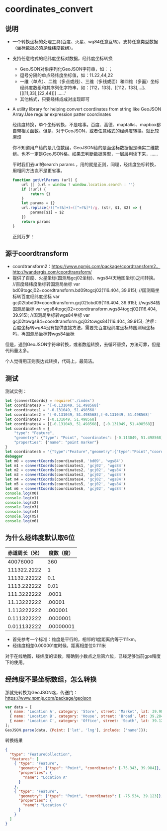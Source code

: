 # coordinates_convert
## 说明
+ 一个转换坐标的处理工具(百度、火星、wg84任意互转)，支持任意类型数据（坐标数据必须是经纬度数组）。
+ 支持任意格式的经纬度坐标对数据，经纬度坐标转换
  - GeoJSON对象序列化GeoJSON字符串，如：；
  - 逗号分隔的单点经纬度坐标值，如：11.22,44,22
  - 一维（单点）、二维（多点或线）、三维（多线或面）和四维（多面）坐标经纬度数组和其序列化字符串，如：[112，133]、[[112，133],…]、[[[11,33],[22,44]]] ……'
  - 其他格式，只要经纬成成对出现即可
+ A utility library for helping convert coordinates from string like GeoJSON Array.Use regular expression patter coordinates

    经纬度转换，单个坐标转换，不是啥事。百度、高德、maptalks、mapbox都自带相关函数。但是，对于GeoJSON，或者任意格式的经纬度转换。就比较麻烦

    你不知道用户给的是几位数组，GeoJSON给的是面坐标数据但是确实二维数组。也不一定是GeoJSON格。如果去判断数据类型，一层层判读下来，……
    
    平时我们去url的search params ，用的就是正则，同理，经纬度坐标转换，用相同方法岂不是更省事。
    ```javascript
    function getUrlParams (url) {
        url || (url = window ? window.location.search : '')
        if (!url) {
            return {}
        }
        let params = {}
        url.replace(/([^=?&]+)=([^=?&]*)/g, (str, $1, $2) => {
            params[$1] = $2
        })
        return params
    }
    ```
    正则万岁！
## 源于coordtransform
+ coordtransform2：https://www.npmjs.com/package/coordtransform2，http://wandergis.com/coordtransform/
+ 提供了百度、火星坐标(国测局gcj02坐标)、wgs84(天地图坐标)之间转换。
    //百度经纬度坐标转国测局坐标
   var bd09togcj02=coordtransform.bd09togcj02(116.404, 39.915);
   //国测局坐标转百度经纬度坐标
   var gcj02tobd09=coordtransform.gcj02tobd09(116.404, 39.915);
   //wgs84转国测局坐标
   var wgs84togcj02=coordtransform.wgs84togcj02(116.404, 39.915);
   //国测局坐标转wgs84坐标
   var gcj02towgs84=coordtransform.gcj02towgs84(116.404, 39.915);
*注意*：百度坐标转wg84没有提供直接方法，需要先百度经纬度坐标转国测局坐标吗，再国测局坐标转wgs84坐标

但是，遇到GeoJSON字符串转换，或者数组转换，去循环替换，方法可靠，但是代码量太多。

个人觉得用正则表达式转换，代码上，最简洁。
## 测试
测试实例：
```javascript
let {convertCoords} = require('./index')
let coordinates0 = '[-0.131049, 51.498568]'
let coordinates1 = '-0.131049, 51.498568'
let coordinates2 = '[-0.131049, 51.498568],[-0.131049, 51.498568]'
let coordinates3 = [-0.131049, 51.498568]
let coordinates4 = [[-0.131049, 51.498568], [-0.131049, 51.498568]]
let coordinates5 = {
    "type": "Feature",
    "geometry": {"type": "Point", "coordinates": [-0.113049, 51.498568]},
    "properties": {"name": "point marker"}
}
let coordinates6 = '{"type":"Feature","geometry":{"type":"Point","coordinates":[-0.113049,51.498568]},"properties":{"name":"point marker"}}'
debugger
let m0 = convertCoords(coordinates0, 'bd09', 'wgs84')
let m1 = convertCoords(coordinates1, 'gcj02', 'wgs84')
let m2 = convertCoords(coordinates2, 'gcj02', 'wgs84')
let m3 = convertCoords(coordinates3, 'gcj02', 'wgs84')
let m4 = convertCoords(coordinates4, 'gcj02', 'wgs84')
let m5 = convertCoords(coordinates5, 'gcj02', 'wgs84')
let m6 = convertCoords(coordinates6, 'gcj02', 'wgs84')
console.log(m0)
console.log(m1)
console.log(m2)
console.log(m3)
console.log(m4)
console.log(m5)
console.log(m6)
```
## 为什么经纬度默认取6位

| 赤道周长（米）|	度数（度）|
|  ----  | ----  |
40076000 | 360
111322.2222 | 1
11132.22222 | 0.1
1113.222222 | 0.01
111.3222222 | .0001
11.13222222 | .00001
1.113222222 | .000001
0.111322222 | .0000001
0.011132222 | .00000001

+ 首先参考一个标准：维度是平行的，相邻的1度距离约等于111km。
+ 经纬度相差0.000001度时候，距离相差位0.111米

对于在线地图，经纬度的读数，精确到小数点之后第六位，已经足够当前gps精度下的使用。
## 经纬度不是坐标数组，怎么转换
那就先转换为GeoJSON咯，传送门：https://www.npmjs.com/package/geojson
```javascript
var data = [
  { name: 'Location A', category: 'Store', street: 'Market', lat: 39.984, lng: -75.343 },
  { name: 'Location B', category: 'House', street: 'Broad', lat: 39.284, lng: -75.833 },
  { name: 'Location C', category: 'Office', street: 'South', lat: 39.123, lng: -74.534 }
];
GeoJSON.parse(data, {Point: ['lat', 'lng'], include: ['name']});
```
转换结果
```json
{
  "type": "FeatureCollection",
  "features": [
    { "type": "Feature",
      "geometry": {"type": "Point", "coordinates": [-75.343, 39.984]},
      "properties": {
        "name": "Location A"
      }
    },
    { "type": "Feature",
      "geometry": {"type": "Point", "coordinates": [ -75.534, 39.123]},
      "properties": {
        "name": "Location C"
      }
    }
  ]
}
```